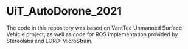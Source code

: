 # UiT_AutoDorone_2021
The code in this repository was based on VantTec Unmanned Surface Vehicle project, as well as code for ROS implementation provided by Stereolabs and LORD-MicroStrain.



